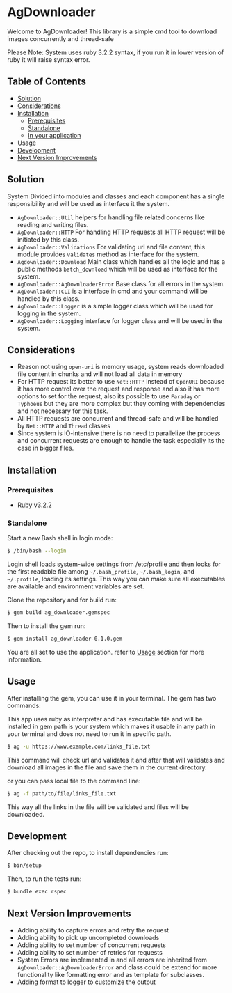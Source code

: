 # AgDownloader

Welcome to AgDownloader! This library is a simple cmd tool to download images concurrently and thread-safe

Please Note: System uses ruby 3.2.2 syntax, if you run it in lower version of ruby it will raise syntax error.

## Table of Contents

  - [Solution](#solution)
  - [Considerations](#considerations)
  - [Installation](#installation)
    - [Prerequisites](#prerequisites)
    - [Standalone](#standalone)
    - [In your application](#in-your-application)
  - [Usage](#usage)
  - [Development](#development)
  - [Next Version Improvements](#next-version-improvements)
 

## Solution

System Divided into modules and classes and each component has a single responsibility and will be used as interface it the system.
- `AgDownloader::Util` helpers for handling file related concerns like reading and writing files.
- `AgDownloader::HTTP` For handling HTTP requests all HTTP request will be initiated by this class.
- `AgDownloader::Validations` For validating url and file content, this module provides `validates` method as interface for the system.
- `Agdownloader::Download` Main class which handles all the logic and has a public methods `batch_download` which will be used as interface for the system.
- `AgDownloader::AgDownloaderError` Base class for all errors in the system.
- `AgDownloader::CLI` is a interface in cmd and your command will be handled by this class.
- `AgDownloader::Logger` is a simple logger class which will be used for logging in the system.
- `AgDownloader::Logging` interface for logger class and will be used in the system.

## Considerations

- Reason not using `open-uri` is memory usage, system reads downloaded file content in chunks and will not load all data in memory
- For HTTP request its better to use `Net::HTTP` instead of `OpenURI` because it has more control over the request and response and also it has more options to set for the request, also its possible to use `Faraday` or `Typhoeus` but they are more complex but they coming with dependencies and not necessary for this task.
- All HTTP requests are concurrent and thread-safe and will be handled by `Net::HTTP` and `Thread` classes
- Since system is IO-intensive there is no need to parallelize the process and concurrent requests are enough to handle the task especially its the case in bigger files.

## Installation

### Prerequisites

- Ruby v3.2.2

### Standalone

Start a new Bash shell in login mode:

```bash
$ /bin/bash --login
```

Login shell loads system-wide settings from /etc/profile and then looks for the first readable file among `~/.bash_profile`, `~/.bash_login`, and `~/.profile`, loading its settings.
This way you can make sure all executables are available and environment variables are set.

Clone the repository and for build run:

```bash
$ gem build ag_downloader.gemspec
```

Then to install the gem run:

```bash
$ gem install ag_downloader-0.1.0.gem
```

You are all set to use the application. refer to [Usage](#usage) section for more information.


## Usage

After installing the gem, you can use it in your terminal. The gem has two commands:

This app uses ruby as interpreter and has executable file and will be installed in gem path is your system
which makes it usable in any path in your terminal and does not need to run it in specific path.

```bash
$ ag -u https://www.example.com/links_file.txt
```
This command will check url and validates it and after that will validates and download all images in the file and save them in the current directory.

or you can pass local file to the command line:

```bash
$ ag -f path/to/file/links_file.txt
```

This way all the links in the file will be validated and files will be downloaded.

## Development

After checking out the repo, to install dependencies run:

```bash
$ bin/setup
```

Then, to run the tests run:

```bash
$ bundle exec rspec
```

## Next Version Improvements

- Adding ability to capture errors and retry the request
- Adding ability to pick up uncompleted downloads
- Adding ability to set number of concurrent requests
- Adding ability to set number of retries for requests
- System Errors are implemented in and all errors are inherited from `AgDownloader::AgDownloaderError` and class could be extend for more functionality like formatting error and as template for subclasses.
- Adding format to logger to customize the output
